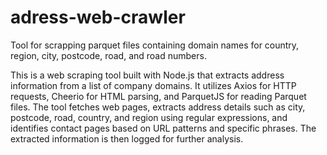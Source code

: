 # adress-web-crawler
Tool for scrapping parquet files containing domain names for country, region, city, postcode, road, and road numbers. 

This is a web scraping tool built with Node.js that extracts address information from a list of company domains. It utilizes Axios for HTTP requests, Cheerio for HTML parsing, and ParquetJS for reading Parquet files. The tool fetches web pages, extracts address details such as city, postcode, road, country, and region using regular expressions, and identifies contact pages based on URL patterns and specific phrases. The extracted information is then logged for further analysis.
